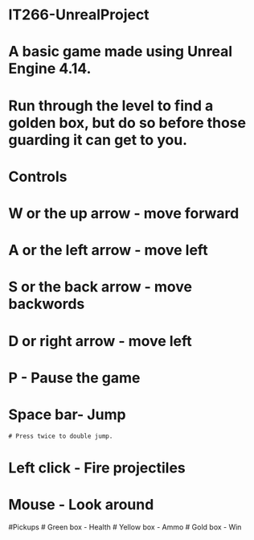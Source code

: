 # IT266-UnrealProject
# A basic game made using Unreal Engine 4.14. 
# Run through the level to find a golden box, but do so before those guarding it can get to you.

# Controls
  # W or the up arrow - move forward
  # A or the left arrow - move left
  # S or the back arrow - move backwords
  # D or right arrow - move left
  
  # P - Pause the game
  # Space bar- Jump
    # Press twice to double jump. 
  # Left click - Fire projectiles
  # Mouse - Look around 
  
  
  #Pickups
    # Green box - Health
    # Yellow box - Ammo
    # Gold box - Win
    
